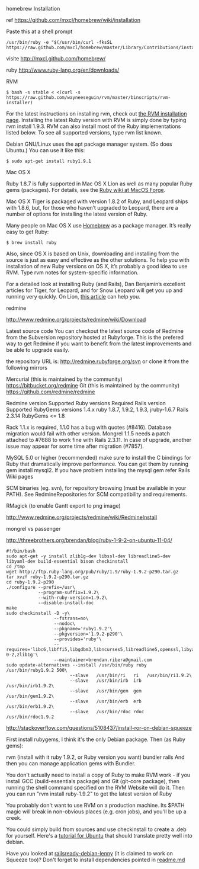 
homebrew
Installation

ref
https://github.com/mxcl/homebrew/wiki/installation

Paste this at a shell prompt

````
/usr/bin/ruby -e "$(/usr/bin/curl -fksSL https://raw.github.com/mxcl/homebrew/master/Library/Contributions/install_homebrew.rb)"
````

visite
http://mxcl.github.com/homebrew/

ruby
http://www.ruby-lang.org/en/downloads/

RVM
````
$ bash -s stable < <(curl -s https://raw.github.com/wayneeseguin/rvm/master/binscripts/rvm-installer)
````

For the latest instructions on installing rvm, check out [the RVM installation page](https://rvm.beginrescueend.com/rvm/install/). Installing the latest Ruby version with RVM is simply done by typing rvm install 1.9.3. RVM can also install most of the Ruby implementations listed below. To see all supported versions, type rvm list known.

Debian GNU/Linux uses the apt package manager system. (So does Ubuntu.) You can use it like this:

````
$ sudo apt-get install ruby1.9.1
````

Mac OS X

Ruby 1.8.7 is fully supported in Mac OS X Lion as well as many popular Ruby gems (packages). For details, see the [Ruby wiki at MacOS Forge](http://trac.macosforge.org/projects/ruby/wiki).

Mac OS X Tiger is packaged with version 1.8.2 of Ruby, and Leopard ships with 1.8.6, but, for those who haven’t upgraded to Leopard, there are a number of options for installing the latest version of Ruby.

Many people on Mac OS X use [Homebrew](http://mxcl.github.com/homebrew/) as a package manager. It’s really easy to get Ruby:

````
$ brew install ruby
````

Also, since OS X is based on Unix, downloading and installing from the source is just as easy and effective as the other solutions. To help you with installation of new Ruby versions on OS X, it’s probably a good idea to use RVM. Type rvm notes for system-specific information.

For a detailed look at installing Ruby (and Rails), Dan Benjamin’s excellent articles for Tiger, for Leopard, and for Snow Leopard will get you up and running very quickly. On Lion, [this article](http://intridea.com/2011/7/26/setting-up-ruby-dev-on-lion?blog=company) can help you.

redmine

http://www.redmine.org/projects/redmine/wiki/Download

Latest source code
You can checkout the latest source code of Redmine from the Subversion repository hosted at Rubyforge. This is the prefered way to get Redmine if you want to benefit from the latest improvements and be able to upgrade easily.

the repository URL is: http://redmine.rubyforge.org/svn
or clone it from the following mirrors

Mercurial (this is maintained by the community)
https://bitbucket.org/redmine
Git (this is maintained by the community)
https://github.com/redmine/redmine

Redmine version   Supported Ruby versions                 Required Rails version  Supported RubyGems versions
1.4.x             ruby 1.8.7, 1.9.2, 1.9.3, jruby-1.6.7   Rails 2.3.14            RubyGems <= 1.8

Rack 1.1.x is required, 1.1.0 has a bug with quotes (#8416). Database migration would fail with other version.
Mongrel 1.1.5 needs a patch attached to #7688 to work fine with Rails 2.3.11. In case of upgrade, another issue may appear for some time after migration (#7857).

MySQL 5.0 or higher (recommended)
make sure to install the C bindings for Ruby that dramatically improve performance. You can get them by running gem install mysql2. If you have problem installing the mysql gem refer Rails Wiki pages

SCM binaries (eg. svn), for repository browsing (must be available in your PATH). See RedmineRepositories for SCM compatibility and requirements.

RMagick (to enable Gantt export to png image)

http://www.redmine.org/projects/redmine/wiki/RedmineInstall

mongrel vs passenger


http://threebrothers.org/brendan/blog/ruby-1-9-2-on-ubuntu-11-04/
````
#!/bin/bash
sudo apt-get -y install zlib1g-dev libssl-dev libreadline5-dev
libyaml-dev build-essential bison checkinstall
cd /tmp
wget http://ftp.ruby-lang.org/pub/ruby/1.9/ruby-1.9.2-p290.tar.gz
tar xvzf ruby-1.9.2-p290.tar.gz
cd ruby-1.9.2-p290
./configure --prefix=/usr\
            --program-suffix=1.9.2\
            --with-ruby-version=1.9.2\
            --disable-install-doc
make
sudo checkinstall -D -y\
                  --fstrans=no\
                  --nodoc\
                  --pkgname='ruby1.9.2'\
                  --pkgversion='1.9.2-p290'\
                  --provides='ruby'\
                  --requires='libc6,libffi5,libgdbm3,libncurses5,libreadline5,openssl,libyaml-0-2,zlib1g'\
                  --maintainer=brendan.ribera@gmail.com
sudo update-alternatives --install /usr/bin/ruby ruby /usr/bin/ruby1.9.2 500\
                        --slave   /usr/bin/ri   ri   /usr/bin/ri1.9.2\
                        --slave   /usr/bin/irb  irb  /usr/bin/irb1.9.2\
                        --slave   /usr/bin/gem  gem  /usr/bin/gem1.9.2\
                        --slave   /usr/bin/erb  erb  /usr/bin/erb1.9.2\
                        --slave   /usr/bin/rdoc rdoc /usr/bin/rdoc1.9.2
````

http://stackoverflow.com/questions/5108437/install-ror-on-debian-squeeze

First install rubygems, I think it's the only Debian package. Then (as Ruby gems):

rvm (install with it ruby 1.9.2, or Ruby version you want)
bundler
rails
And then you can manage application gems with Bundler.

You don't actually need to install a copy of Ruby to make RVM work - if you install GCC (build-essentials package) and Git (git-core package), then running the shell command specified on the RVM Website will do it. Then you can run "rvm install ruby-1.9.2" to get the latest version of Ruby

You probably don't want to use RVM on a production machine. Its $PATH magic will break in non-obvious places (e.g. cron jobs), and you'll be up a creek.

You could simply build from sources and use checkinstall to create a .deb for yourself. Here's a [tutorial for Ubuntu](http://threebrothers.org/brendan/blog/ruby-1-9-2-on-ubuntu-11-04/) that should translate pretty well into debian.

Have you looked at [railsready-debian-lenny](https://github.com/vysogot/railsready-debian-lenny) (it is claimed to work on Squeeze too)? Don't forget to install dependencies pointed in [readme.md](https://github.com/vysogot/railsready-debian-lenny/blob/master/README.md)








